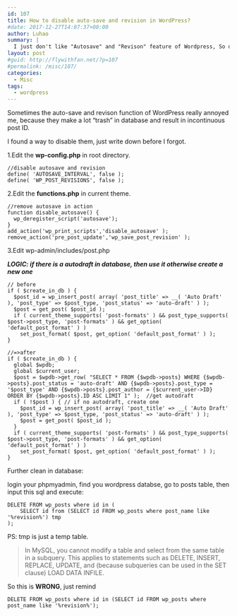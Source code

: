 ```yaml
---
id: 107
title: How to disable auto-save and revision in WordPress?
#date: 2017-12-27T14:07:37+00:00
author: Luhao
summary: |
  I just don't like "Autosave" and "Revison" feature of Wordpress, So do you? Let's kick them out of our website!
layout: post
#guid: http://flywithfan.net/?p=107
#permalink: /misc/107/
categories:
  - Misc
tags:
  - wordpress
---
```

Sometimes the auto-save and revison function of WordPress really annoyed me, because they make a lot &#8220;trash&#8221; in database and result in incontinuous post ID.

I found a way to disable them, just write down before I forgot.

1.Edit the **wp-config.php** in root directory.

<pre class="line-numbers prism-highlight" data-start="1"><code class="language-php">//disable autosave and revision
define( 'AUTOSAVE_INTERVAL', false );
define( 'WP_POST_REVISIONS', false );
</code></pre>

2.Edit the **functions.php** in current theme.

<pre class="line-numbers prism-highlight" data-start="1"><code class="language-php">//remove autosave in action
function disable_autosave() {
  wp_deregister_script('autosave');
}
add_action('wp_print_scripts','disable_autosave' );
remove_action('pre_post_update','wp_save_post_revision' );
</code></pre>

3.Edit wp-admin/includes/post.php
  
**_LOGIC: if there is a autodraft in database, then use it otherwise create a new one_**

<pre class="line-numbers prism-highlight" data-start="1"><code class="language-php">// before
if ( $create_in_db ) {
  $post_id = wp_insert_post( array( 'post_title' =&gt; __( 'Auto Draft' ), 'post_type' =&gt; $post_type, 'post_status' =&gt; 'auto-draft' ) );
  $post = get_post( $post_id );
  if ( current_theme_supports( 'post-formats' ) && post_type_supports( $post-&gt;post_type, 'post-formats' ) && get_option( 'default_post_format' ) )
    set_post_format( $post, get_option( 'default_post_format' ) );
}

//=&gt;after
if ( $create_in_db ) {
  global $wpdb;
  global $current_user;
  $post = $wpdb-&gt;get_row( "SELECT * FROM {$wpdb-&gt;posts} WHERE {$wpdb-&gt;posts}.post_status = 'auto-draft' AND {$wpdb-&gt;posts}.post_type = '$post_type' AND {$wpdb-&gt;posts}.post_author = {$current_user-&gt;ID} ORDER BY {$wpdb-&gt;posts}.ID ASC LIMIT 1" );  //get autodraft
  if ( !$post ) { // if no autodraft, create one
    $post_id = wp_insert_post( array( 'post_title' =&gt; __( 'Auto Draft' ), 'post_type' =&gt; $post_type, 'post_status' =&gt; 'auto-draft' ) );
    $post = get_post( $post_id );
  }
  if ( current_theme_supports( 'post-formats' ) && post_type_supports( $post-&gt;post_type, 'post-formats' ) && get_option( 'default_post_format' ) )
    set_post_format( $post, get_option( 'default_post_format' ) );
}
</code></pre>

Further clean in database:
  
login your phpmyadmin, find you wordpress databse, go to posts table, then input this sql and execute:

<pre class="line-numbers prism-highlight" data-start="1"><code class="language-sql">DELETE FROM wp_posts where id in (
    SELECT id from (SELECT id FROM wp_posts where post_name like '%revision%') tmp
);
</code></pre>

PS: tmp is just a temp table.

> In MySQL, you cannot modify a table and select from the same table in a subquery. This applies to statements such as DELETE, INSERT, REPLACE, UPDATE, and (because subqueries can be used in the SET clause) LOAD DATA INFILE. 

So this is **WRONG**, just remind

<pre class="line-numbers prism-highlight" data-start="1"><code class="language-sql">DELETE FROM wp_posts where id in (SELECT id FROM wp_posts where post_name like '%revision%');
</code></pre>